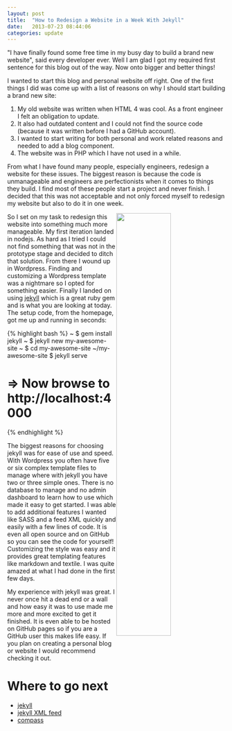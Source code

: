 ```yaml
---
layout: post
title:  "How to Redesign a Website in a Week With Jekyll"
date:   2013-07-23 08:44:06
categories: update
---
```


"I have finally found some free time in my busy day to build a brand new website", said every developer ever. Well I am glad I got my required first sentence for this blog out of the way. Now onto bigger and better things!

I wanted to start this blog and personal website off right. One of the first things I did was come up with a list of reasons on why I should start building a brand new site:

1. My old website was written when HTML 4 was cool. As a front engineer I felt an obligation to update.
2. It also had outdated content and I could not find the source code (because it was written before I had a GitHub account).
3. I wanted to start writing for both personal and work related reasons and needed to add a blog component.
4. The website was in PHP which I have not used in a while.

From what I have found many people, especially engineers, redesign a website for these issues. The biggest reason is because the code is unmanageable and engineers are perfectionists when it comes to things they build. I find most of these people start a project and never finish. I decided that this was not acceptable and not only forced myself to redesign my website but also to do it in one week.

<img src="{{ site.baseurl }}/assets/jekyll-logo.png" width="50%" height="50%" style="float: right" />

So I set on my task to redesign this website into something much more manageable. My first iteration landed in nodejs. As hard as I tried I could not find something that was not in the prototype stage and decided to ditch that solution. From there I wound up in Wordpress. Finding and customizing a Wordpress template was a nightmare so I opted for something easier. Finally I landed on using [jekyll](http://jekyllrb.com) which is a great ruby gem and is what you are looking at today. The setup code, from the homepage, got me up and running in seconds:

{% highlight bash %}
~ $ gem install jekyll
~ $ jekyll new my-awesome-site
~ $ cd my-awesome-site
~/my-awesome-site $ jekyll serve
# => Now browse to http://localhost:4000
{% endhighlight %}

The biggest reasons for choosing jekyll was for ease of use and speed. With Wordpress you often have five or six complex template files to manage where with jekyll you have two or three simple ones. There is no database to manage and no admin dashboard to learn how to use which made it easy to get started. I was able to add additional features I wanted like SASS and a feed XML quickly and easily with a few lines of code. It is even all open source and on GitHub so you can see the code for yourself! Customizing the style was easy and it provides great templating features like markdown and textile. I was quite amazed at what I had done in the first few days.

My experience with jekyll was great. I never once hit a dead end or a wall and how easy it was to use made me more and more excited to get it finished. It is even able to be hosted on GitHub pages so if you are a GitHub user this makes life easy. If you plan on creating a personal blog or website I would recommend checking it out.

# Where to go next
* [jekyll](http://jekyllrb.com)
* [jekyll XML feed](http://github.com/xml-feed)
* [compass](http://compass-style.org)
